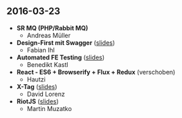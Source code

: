 2016-03-23
----------
- **SR MQ (PHP/Rabbit MQ)**
  - Andreas Müller
- **Design-First mit Swagger** ([slides](http://akuryou.github.io/introduction-to-swagger/))
  - Fabian Ihl
- **Automated FE Testing** ([slides](http://slides.com/bkastl/frontend-testing#/))
  - Benedikt Kastl
- **React - ES6 + Browserify + Flux + Redux** (verschoben)
  - Hautzi
- **X-Tag** ([slides](http://activenode.github.io/p/x-tag/))
  - David Lorenz
- **RiotJS** ([slides](http://slides.com/martinmuzatko/riotjs-introduction/))
  - Martin Muzatko
